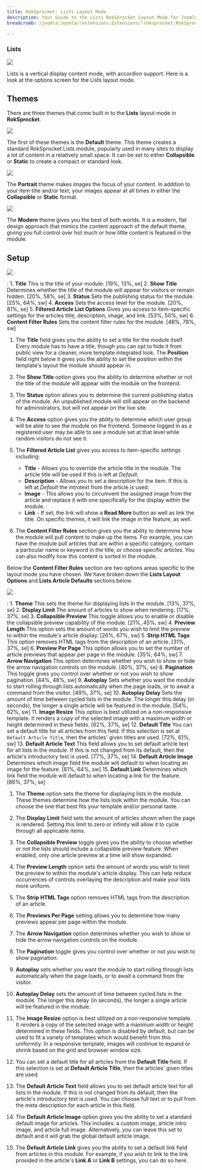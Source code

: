 ```yaml
---
title: RokSprocket: Lists Layout Mode
description: Your Guide to the Lists RokSprocket Layout Mode for Joomla
breadcrumb: /joomla:Joomla/!extensions:Extensions/!roksprocket:RokSprocket

---
```


### Lists

![][lists]

Lists is a vertical display content mode, with accordion support. Here is a look at the options screen for the Lists layout mode.

Themes
-----

There are three themes that come built in to the **Lists** layout mode in **RokSprocket**. 

![][default]

The first of these themes is the **Default** theme. This theme creates a standard RokSprocket Lists module, popularly used in many sites to display a lot of content in a relatively small space. It can be set to either **Collapsible** or **Static** to create a compact or standard look.

![][portrait]

The **Portrait** theme makes images the focus of your content. In addition to your item title and/or text, your images appear at all times in either the **Collapsible** or **Static** format.

![][modern]

The **Modern** theme gives you the best of both worlds. It is a modern, flat design approach that mimics the content approach of the default theme, giving you full control over hot much or how little content is featured in the module.

Setup
-----

![][lists_1]

:   1. **Title** This is the title of your module. [19%, 13%, se]
    2. **Show Title** Determines whether the title of the module will appear for visitors or remain hidden. [20%, 58%, se]
    3. **Status** Sets the publishing status for the module. [25%, 64%, sw]
    4. **Access** Sets the access level for the module. [20%, 81%, se]
    5. **Filtered Article List Options** Gives you access to item-specific settings for the articles title, description, image, and link. [53%, 50%, sw]
    6. **Content Filter Rules** Sets the content filter rules for the module. [48%, 78%, sw]

1. The **Title** field gives you the ability to set a title for the module itself. Every module has to have a title, though you can opt to hide it from public view for a cleaner, more template integrated look. The **Position** field right below it gives you the ability to set the position within the template's layout the module should appear in.

2. The **Show Title** option gives you the ability to determine whether or not the title of the module will appear with the module on the frontend.

3.  The **Status** option allows you to determine the current publishing status of the module. An unpublished module will still appear on the backend for administrators, but will not appear on the live site.

4. The **Access** option gives you the ability to determine which user group will be able to see the module on the frontend. Someone logged in as a registered user may be able to see a module set at that level while random visitors do not see it.

5. The **Filtered Article List** gives you access to item-specific settings including:

    * **Title** - Allows you to override the article title in the module. The article title will be used if this is left at *Default*.
    * **Description** - Allows you to set a description for the item. If this is left at *Default* the introtext from the article is used. 
    * **Image** - This allows you to circumvent the assigned image from the article and replace it with one specifically for the display within the module. 
    * **Link** - If set, the link will show a **Read More** button as well as link the title. On specific themes, it will link the image in the feature, as well.

6. The **Content Filter Rules** section gives you the ability to determine how the module will pull content to make up the items. For example, you can have the module pull articles that are within a specific category, contain a particular name or keyword in the title, or choose specific articles. You can also modify how this content is sorted in the module.

Below the **Content Filter Rules** section are two options areas specific to the layout mode you have chosen. We have broken down the **Lists Layout Options** and **Lists Article Defaults** sections below.

![][lists_2]

:   1. **Theme** This sets the theme for displaying lists in the module. [13%, 37%, se]
    2. **Display Limit** The amount of articles to show when rendering. [17%, 37%, se]
    3. **Collapsible Preview** This toggle allows you to enable or disable the collapsible preview capability of the module. [21%, 45%, sw]
    4. **Preview Length** This option sets the amount of words you wish to limit the preview to within the module's article display. [26%, 67%, sw]
    5.  **Strip HTML Tags** This option removes HTML tags from the description of an article. [31%, 37%, se]
    6. **Preview Per Page** This option allows you to set the number of article previews that appear per page in the module. [35%, 64%, sw]
    7. **Arrow Navigation** This option determines whether you wish to show or hide the arrow navigation controls on the module. [40%, 37%, se]
    8. **Pagination** This toggle gives you control over whether or not you wish to show pagination. [44%, 48%, sw]
    9. **Autoplay** Sets whether you want the module to start rolling through lists automatically when the page loads, or to await a command from the visitor. [49%, 37%, se]
    10. **Autoplay Delay** Sets the amount of time between cycled lists in the module. The longer this delay (in seconds), the longer a single article will be featured in the module. [54%, 62%, sw]
    11. **Image Resize** This option is best utilized on a non-responsive template. It renders a copy of the selected image with a maximum width or height determined in these fields. [62%, 37%, se]
    12. **Default Title** You can set a default title for all articles from this field. If this selection is set at `Default Article Title`, then the articles' given titles are used. [72%, 61%, sw]
    13. **Default Article Text** This field allows you to set default article text for all lists in the module. If this is not changed from its default, then the article's introductory text is used. [77%, 37%, se]
    14. **Default Article Image** Determines which image field the module will default to when locating an image for the feature. [81%, 64%, sw]
    15. **Default Link** Determines which link field the module will default to when locating a link for the feature. [86%, 37%, se]

1.  The **Theme** option sets the theme for displaying lists in the module. These themes determine how the lists look within the module. You can choose the one that best fits your template and/or personal taste.

2.  The **Display Limit** field sets the amount of articles shown when the page is rendered.  Setting this limit to zero or infinity will allow it to cycle through all applicable items.
 
3. The **Collapsible Preview** toggle gives you the ability to choose whether or not the lists should include a collapsible preview feature. When enabled, only one article preview at a time will show expanded.

4. The **Preview Length** option sets the amount of words you wish to limit the preview to within the module's article display. This can help reduce occurrences of controls overlaying the description and make your lists more uniform.

5. The **Strip HTML Tags** option removes HTML tags from the description of an article.

6. The **Previews Per Page** setting allows you to determine how many previews appear per page within the module.

7.  The **Arrow Navigation** option determines whether you wish to show or hide the arrow navigation controls on the module.

8.  The **Pagination** toggle gives you control over whether or not you wish to show pagination.

9.  **Autoplay** sets whether you want the module to start rolling through lists automatically when the page loads, or to await a command from the visitor.

10. **Autoplay Delay** sets the amount of time between cycled lists in the module. The longer this delay (in seconds), the longer a single article will be featured in the module.

11.  The **Image Resize** option is best utilized on a non-responsive template. It renders a copy of the selected image with a maximum width or height determined in these fields. This option is disabled by default, but can be used to fit a variety of templates which would benefit from this uniformity. In a responsive template, images will continue to expand or shrink based on the grid and browser window size.

12.  You can set a default title for all articles from the **Default Title** field. If this selection is set at **Default Article Title**, then the articles' given titles are used. 

13.  The **Default Article Text** field allows you to set default article text for all lists in the module. If this is not changed from its default, then the article's introductory text is used. You can choose full text or to pull from the meta description for each article in this field.

14.  The **Default Article Image** option gives you the ability to set a standard default image for articles. This includes: a custom image, article intro image, and article full image. Alternatively, you can leave this set to default and it will grab the global default article image.

15.  The **Default Article Link** gives you the ability to set a default link field from articles in this module. For example, if you wish to link to the link provided in the article's **Link A** or **Link B** settings, you can do so here.

[lists]: assets/lists.jpeg
[lists_link]: layout_modes.md#lists
[lists_1]: assets/lists_1.jpg
[lists_2]: assets/lists_2.jpeg
[modern]: assets/lists_modern.jpeg
[portrait]: assets/lists_portrait.jpeg
[default]: assets/lists_default.jpeg
